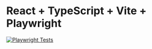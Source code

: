 # React + TypeScript + Vite + Playwright
[![Playwright Tests](https://github.com/emildokukin/todo/actions/workflows/playwright.yml/badge.svg)](https://github.com/emildokukin/todo/actions/workflows/playwright.yml)
